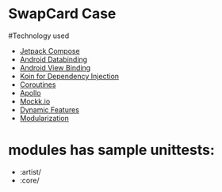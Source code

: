 # SwapCard Case

#Technology used
* [Jetpack Compose](https://developer.android.com/jetpack/compose)
* [Android Databinding](https://developer.android.com/topic/libraries/data-binding/index.html)
* [Android View Binding](https://developer.android.com/topic/libraries/view-binding)
* [Koin for Dependency Injection](https://insert-koin.io)
* [Coroutines](https://developer.android.com/kotlin/coroutines)
* [Apollo](https://www.apollographql.com/docs/android/)
* [Mockk.io](https://mockk.io)
* [Dynamic Features](https://proandroiddev.com/developing-your-own-dynamic-feature-3c48378e3065)
* [Modularization](https://medium.com/ne-digital/a-cleaner-way-to-modular-architecture-in-android-2608795f09b6)


# modules has sample unittests:
* :artist/
* :core/








